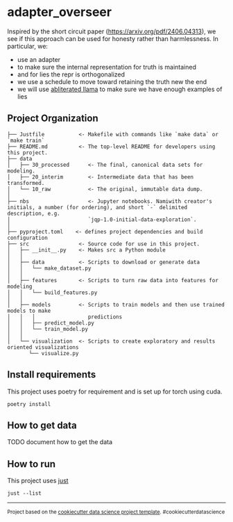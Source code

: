# adapter_overseer

Inspired by the short circuit paper (https://arxiv.org/pdf/2406.04313), we see if this approach can be used for honesty rather than harmlessness. In particular, we:
- use an adapter
- to make sure the internal representation for truth is maintained
- and for lies the repr is orthogonalized
- we use a schedule to move toward retaining the truth new the end
- we will use [abliterated llama](https://huggingface.co/failspy/Llama-3-8B-Instruct-abliterated) to make sure we have enough examples of lies

## Project Organization

    ├── Justfile           <- Makefile with commands like `make data` or `make train`
    ├── README.md          <- The top-level README for developers using this project.
    ├── data
    │   ├── 30_processed      <- The final, canonical data sets for modeling.
    │   ├── 20_interim        <- Intermediate data that has been transformed.
    │   └── 10_raw            <- The original, immutable data dump.
    │
    ├── nbs                   <- Jupyter notebooks. Namiwith creator's initials, a number (for ordering), and short `-` delimited description, e.g.
    │                         `jqp-1.0-initial-data-exploration`.
    │
    ├── pyproject.toml    <- defines project dependencies and build configuration
    ├── src                <- Source code for use in this project.
    │   ├── __init__.py    <- Makes src a Python module
    │   │
    │   ├── data           <- Scripts to download or generate data
    │   │   └── make_dataset.py
    │   │
    │   ├── features       <- Scripts to turn raw data into features for modeling
    │   │   └── build_features.py
    │   │
    │   ├── models         <- Scripts to train models and then use trained models to make
    │   │   │                 predictions
    │   │   ├── predict_model.py
    │   │   └── train_model.py
    │   │
    │   └── visualization  <- Scripts to create exploratory and results oriented visualizations
           └── visualize.py


## Install requirements

This project uses poetry for requirement and is set up for torch using cuda.
```
poetry install
```

## How to get data

TODO document how to get the data

## How to run

This project uses [just](https://github.com/casey/just)

~~~
just --list
~~~

--------

<p><small>Project based on the <a target="_blank" href="https://drivendata.github.io/cookiecutter-data-science/">cookiecutter data science project template</a>. #cookiecutterdatascience</small></p>
